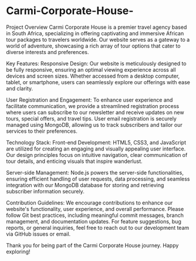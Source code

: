 # Carmi-Corporate-House-
Project Overview
Carmi Corporate House is a premier travel agency based in South Africa, specializing in offering captivating and immersive African tour packages to travelers worldwide. Our website serves as a gateway to a world of adventure, showcasing a rich array of tour options that cater to diverse interests and preferences.

Key Features:
Responsive Design: Our website is meticulously designed to be fully responsive, ensuring an optimal viewing experience across all devices and screen sizes. Whether accessed from a desktop computer, tablet, or smartphone, users can seamlessly explore our offerings with ease and clarity.

User Registration and Engagement: To enhance user experience and facilitate communication, we provide a streamlined registration process where users can subscribe to our newsletter and receive updates on new tours, special offers, and travel tips. User email registration is securely managed using MongoDB, allowing us to track subscribers and tailor our services to their preferences.

Technology Stack:
Front-end Development: HTML5, CSS3, and JavaScript are utilized for creating an engaging and visually appealing user interface. Our design principles focus on intuitive navigation, clear communication of tour details, and enticing visuals that inspire wanderlust.

Server-side Management: Node.js powers the server-side functionalities, ensuring efficient handling of user requests, data processing, and seamless integration with our MongoDB database for storing and retrieving subscriber information securely.

Contribution Guidelines:
We encourage contributions to enhance our website's functionality, user experience, and overall performance. Please follow Git best practices, including meaningful commit messages, branch management, and documentation updates. For feature suggestions, bug reports, or general inquiries, feel free to reach out to our development team via GitHub issues or email.

Thank you for being part of the Carmi Corporate House journey. Happy exploring!
